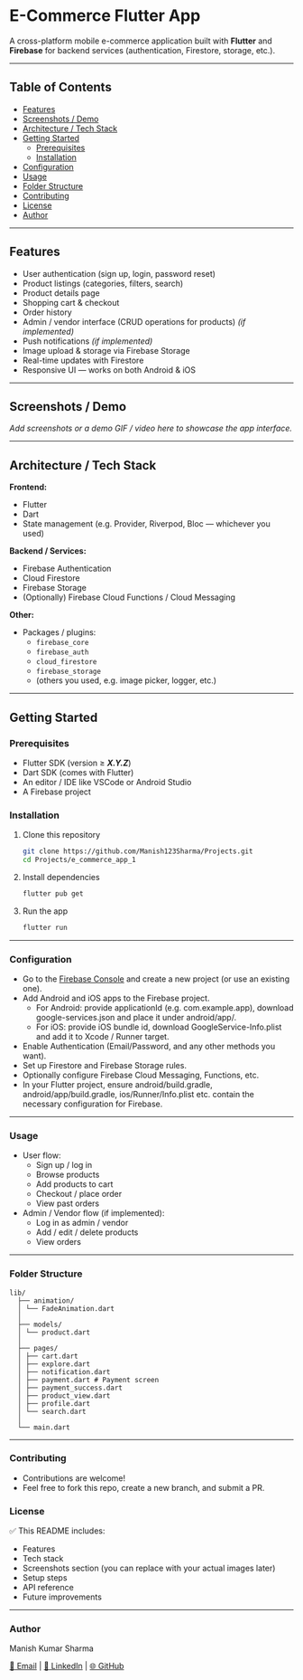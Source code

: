 # E-Commerce Flutter App

A cross-platform mobile e-commerce application built with **Flutter** and **Firebase** for backend services (authentication, Firestore, storage, etc.).

---

## Table of Contents

- [Features](#features)  
- [Screenshots / Demo](#screenshots--demo)  
- [Architecture / Tech Stack](#architecture--tech-stack)  
- [Getting Started](#getting-started)  
  - [Prerequisites](#prerequisites)  
  - [Installation](#installation)  
- [Configuration](#configuration)  
- [Usage](#usage)  
- [Folder Structure](#folder-structure)  
- [Contributing](#contributing)  
- [License](#license)  
- [Author](#author)  

---

## Features

- User authentication (sign up, login, password reset)  
- Product listings (categories, filters, search)  
- Product details page  
- Shopping cart & checkout  
- Order history  
- Admin / vendor interface (CRUD operations for products) *(if implemented)*  
- Push notifications *(if implemented)*  
- Image upload & storage via Firebase Storage  
- Real-time updates with Firestore  
- Responsive UI — works on both Android & iOS  

---

## Screenshots / Demo

_Add screenshots or a demo GIF / video here to showcase the app interface._

---

## Architecture / Tech Stack

**Frontend:**  
- Flutter  
- Dart  
- State management (e.g. Provider, Riverpod, Bloc — whichever you used)  

**Backend / Services:**  
- Firebase Authentication  
- Cloud Firestore  
- Firebase Storage  
- (Optionally) Firebase Cloud Functions / Cloud Messaging  

**Other:**  
- Packages / plugins:  
  - `firebase_core`  
  - `firebase_auth`  
  - `cloud_firestore`  
  - `firebase_storage`  
  - (others you used, e.g. image picker, logger, etc.)  

---

## Getting Started

### Prerequisites

- Flutter SDK (version ≥ **_X.Y.Z_**)  
- Dart SDK (comes with Flutter)  
- An editor / IDE like VSCode or Android Studio  
- A Firebase project  

### Installation

1. Clone this repository  
   ```bash
   git clone https://github.com/Manish123Sharma/Projects.git
   cd Projects/e_commerce_app_1
2. Install dependencies
   ```bash
   flutter pub get
3. Run the app
   ```bash
   flutter run

---
### Configuration
   - Go to the [ Firebase Console](https://console.firebase.google.com/) and create a new project (or use an existing one).
   - Add Android and iOS apps to the Firebase project.
     - For Android: provide applicationId (e.g. com.example.app), download google-services.json and place it under android/app/.
     - For iOS: provide iOS bundle id, download GoogleService-Info.plist and add it to Xcode / Runner target.
   - Enable Authentication (Email/Password, and any other methods you want).
   - Set up Firestore and Firebase Storage rules.
   - Optionally configure Firebase Cloud Messaging, Functions, etc.
   - In your Flutter project, ensure android/build.gradle, android/app/build.gradle, ios/Runner/Info.plist etc. contain the necessary configuration for Firebase.

---

### Usage
  - User flow:
    - Sign up / log in
    - Browse products
    - Add products to cart
    - Checkout / place order
    - View past orders
  - Admin / Vendor flow (if implemented):
    - Log in as admin / vendor
    - Add / edit / delete products
    - View orders

---

### Folder Structure

    lib/
      ├── animation/
      │ └── FadeAnimation.dart
      │
      ├── models/
      │ └── product.dart
      │
      ├── pages/
      │ ├── cart.dart
      │ ├── explore.dart
      │ ├── notification.dart
      │ ├── payment.dart # Payment screen
      │ ├── payment_success.dart
      │ ├── product_view.dart
      │ ├── profile.dart
      │ └── search.dart
      │
      └── main.dart

---

### Contributing

  - Contributions are welcome!
  - Feel free to fork this repo, create a new branch, and submit a PR.

### License

  ✅ This README includes:
  - Features  
  - Tech stack  
  - Screenshots section (you can replace with your actual images later)  
  - Setup steps  
  - API reference  
  - Future improvements  

---

### Author

Manish Kumar Sharma

[📧 Email](mailto:your-mksharma256001@gmail.com) | [💼 LinkedIn](https://www.linkedin.com/in/mks001/) | [🌐 GitHub](https://github.com/Manish123Sharma)
